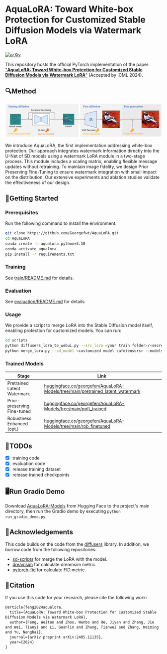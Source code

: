 # AquaLoRA: Toward White-box Protection for Customized Stable Diffusion Models via Watermark LoRA

[![arXiv](https://img.shields.io/badge/arXiv-2405.11135-b31b1b.svg)](https://arxiv.org/abs/2405.11135)

This repository hosts the official PyTorch implementation of the paper: ["**AquaLoRA: Toward White-box Protection for Customized Stable Diffusion Models via Watermark LoRA**"](https://arxiv.org/abs/2405.11135) (Accepted by ICML 2024).

## 🔍Method

![method](fig/teaser.png)

We introduce AquaLoRA, the first implementation addressing white-box protection. Our approach integrates watermark information directly into the U-Net of SD models using a watermark LoRA module in a two-stage process. This module includes a scaling matrix, enabling flexible message updates without retraining. To maintain image fidelity, we design Prior Preserving Fine-Tuning to ensure watermark integration with small impact on the distribution. Our extensive experiments and ablation studies validate the effectiveness of our design.

## 🚀Getting Started

### Prerequisites

Run the following command to install the environment:

```bash
git clone https://github.com/Georgefwt/AquaLoRA.git
cd AquaLoRA
conda create -n aqualora python=3.10
conda activate aqualora
pip install -r requirements.txt
```

### Training

See [train/README.md](train/README.md) for details.

### Evaluation

See [evaluation/README.md](evaluation/README.md) for details.

### Usage

We provide a script to merge LoRA into the Stable Diffusion model itself, enabling protection for customized models. You can run:

```bash
cd scripts
python diffusers_lora_to_webui.py --src_lora <your train folder>/<secret message>/pytorch_lora_weights.safetensors --tgt_lora watermark.safetensors
python merge_lora.py --sd_model <customized model safetensors> --models watermark.safetensors --save_to watermark_SDmodel.safetensors
```

### Trained Models

| Stage                        | Link                                                         |
| ---------------------------- | ------------------------------------------------------------ |
| Pretrained Latent Watermark  | [huggingface.co/georgefen/AquaLoRA-Models/tree/main/pretrained_latent_watermark](https://huggingface.co/georgefen/AquaLoRA-Models/tree/main/pretrained_latent_watermark) |
| Prior-preserving  Fine-tuned | [huggingface.co/georgefen/AquaLoRA-Models/tree/main/ppft_trained](https://huggingface.co/georgefen/AquaLoRA-Models/tree/main/ppft_trained) |
| Robustness Enhanced (opt.)   | [huggingface.co/georgefen/AquaLoRA-Models/tree/main/rob_finetuned](https://huggingface.co/georgefen/AquaLoRA-Models/tree/main/rob_finetuned) |

## 📝TODOs

- [x] training code
- [x] evaluation code
- [x] release training dataset
- [x] release trained checkpoints

## 🖥️Run Gradio Demo

Download [AquaLoRA-Models](huggingface.co/georgefen/AquaLoRA-Models) from Hugging Face to the project's main directory, then run the Gradio demo by executing `python run_gradio_demo.py`.

## 🙏Acknowledgements

This code builds on the code from the [diffusers](https://github.com/huggingface/diffusers) library. In addition, we borrow code from the following repositories:

- [sd-scripts](https://github.com/kohya-ss/sd-scripts) for merge the LoRA with the model.
- [dreamsim](https://github.com/ssundaram21/dreamsim) for calculate dreamsim metric.
- [pytorch-fid](https://github.com/mseitzer/pytorch-fid) for calculate FID metric.

## 📄Citation

If you use this code for your research, please cite the following work:

```
@article{feng2024aqualora,
  title={AquaLoRA: Toward White-box Protection for Customized Stable Diffusion Models via Watermark LoRA},
  author={Feng, Weitao and Zhou, Wenbo and He, Jiyan and Zhang, Jie and Wei, Tianyi and Li, Guanlin and Zhang, Tianwei and Zhang, Weiming and Yu, Nenghai},
  journal={arXiv preprint arXiv:2405.11135},
  year={2024}
}
```
